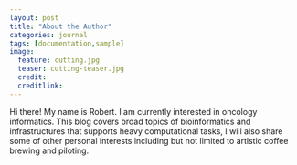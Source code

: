 ```yaml
---
layout: post
title: "About the Author"
categories: journal
tags: [documentation,sample]
image:
  feature: cutting.jpg
  teaser: cutting-teaser.jpg
  credit:
  creditlink:
---
```


Hi there! My name is Robert. I am currently interested in oncology informatics. This blog covers broad topics of bioinformatics and infrastructures that supports heavy computational tasks, I will also share some of other personal interests including but not limited to artistic coffee brewing and piloting.
